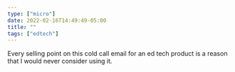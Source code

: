 ```yaml
---
type: ["micro"]
date: 2022-02-16T14:49:49-05:00
title: ""
tags: ["edtech"]
---
```

Every selling point on this cold call email for an ed tech product is a reason that I would never consider using it.
